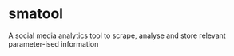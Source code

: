 # smatool
A social media analytics tool to scrape, analyse and store relevant parameter-ised information
